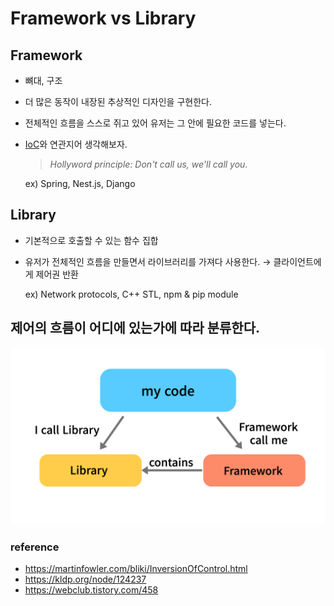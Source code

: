 # Framework vs Library

## Framework

- 뼈대, 구조
- 더 많은 동작이 내장된 추상적인 디자인을 구현한다.
- 전체적인 흐름을 스스로 쥐고 있어 유저는 그 안에 필요한 코드를 넣는다.
- [IoC](../Nest.js/DI_IoC.md)와 연관지어 생각해보자.

  > _Hollyword principle: Don't call us, we'll call you._

  ex) Spring, Nest.js, Django

## Library

- 기본적으로 호출할 수 있는 함수 집합
- 유저가 전체적인 흐름을 만들면서 라이브러리를 가져다 사용한다. → 클라이언트에게 제어권 반환

  ex) Network protocols, C++ STL, npm & pip module

## **제어의 흐름이 어디에 있는가**에 따라 분류한다.

![Diagram: Framework vs Library](../Pics/framework_library.jpeg)

### reference

- https://martinfowler.com/bliki/InversionOfControl.html
- https://kldp.org/node/124237
- https://webclub.tistory.com/458
